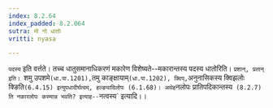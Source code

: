 ```yaml
---
index: 8.2.64
index_padded: 8.2.064
sutra: मो नो धातोः
vritti: nyasa

---
```

`पदस्य` इति वर्त्तते। तच्च धातुसमानाधिकरणं मकारेण विशेष्यते--मकारान्तस्य पदस्य धातोरिति। `प्रशान्, प्रतान् इति। `शमु उपशमे` (धा.पा.1201), `तमु काङ्क्षायाम्` (धा.पा.1202), क्विप्, `अनुनासिकस्य क्विझलोः क्ङिति` (6.4.15) इत्युपधादीर्घत्वम्, हल्ङ्यादिलोपः (6.1.68)। अथेह `नलोपः प्रातिपदिकान्तस्य` (8.2.7) ति नकारलोपः कस्मान्न भवति? इत्याह--`नत्वस्य` इत्यादि।।